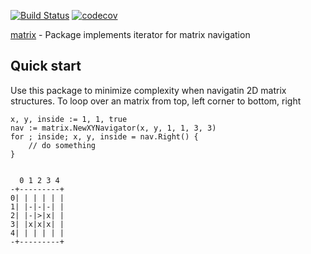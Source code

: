 [![Build Status](https://travis-ci.org/gregoryv/matrix.svg?branch=master)](https://travis-ci.org/gregoryv/matrix)
[![codecov](https://codecov.io/gh/gregoryv/matrix/branch/master/graph/badge.svg)](https://codecov.io/gh/gregoryv/matrix)


[matrix](https://godoc.org/github.com/gregoryv/position) - Package implements iterator for matrix navigation


## Quick start

Use this package to minimize complexity when navigatin 2D matrix structures.
To loop over an matrix from top, left corner to bottom, right

	x, y, inside := 1, 1, true
	nav := matrix.NewXYNavigator(x, y, 1, 1, 3, 3)
	for ; inside; x, y, inside = nav.Right() {
		// do something
	}


	  0 1 2 3 4
	-+---------+
	0| | | | | |
	1| |-|-|-| |
	2| |-|>|x| |
	3| |x|x|x| |
	4| | | | | |
	-+---------+
